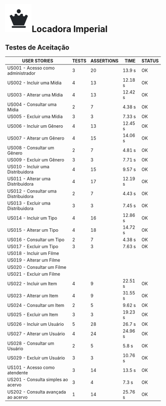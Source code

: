 # ![logo](./logo.png)Locadora Imperial

## Testes de Aceitação

| USER STORIES                        | TESTS | ASSERTIONS | TIME    | STATUS |
| ----------------------------------- | ----- | ---------- | ------- | ------ |
| US001 - Acesso como administrador   | 3     | 20         | 13.9 s  | OK     |
| US002 - Incluir uma Mídia           | 4     | 13         | 12.18 s | OK     |
| US003 - Alterar uma Mídia           | 4     | 13         | 12.42 s | OK     |
| US004 - Consultar uma Mídia         | 2     | 7          | 4.38 s  | OK     |
| US005 - Excluir uma Mídia           | 3     | 3          | 7.33 s  | OK     |
| US006 - Incluir um Gênero           | 4     | 13         | 12.45 s | OK     |
| US007 - Alterar um Gênero           | 4     | 15         | 14.06 s | OK     |
| US008 - Consultar um Gênero         | 2     | 7          | 4.81 s  | OK     |
| US009 - Excluir um Gênero           | 3     | 3          | 7.71 s  | OK     |
| US010 - Incluir uma Distribuidora   | 4     | 15         | 9.57 s  | OK     |
| US011 - Alterar uma Distribuidora   | 4     | 17         | 12.19 s | OK     |
| US012 - Consultar uma Distribuidora | 2     | 7          | 4.43 s  | OK     |
| US013 - Excluir uma Distribuidora   | 3     | 3          | 7.45 s  | OK     |
| US014 - Incluir um Tipo             | 4     | 16         | 12.86 s | OK     |
| US015 - Alterar um Tipo             | 4     | 18         | 14.72 s | OK     |
| US016 - Consultar um Tipo           | 2     | 7          | 4.38 s  | OK     |
| US017 - Excluir um Tipo             | 3     | 3          | 7.63 s  | OK     |
| US018 - Incluir um Filme            |       |            |         |        |
| US019 - Alterar um Filme            |       |            |         |        |
| US020 - Consultar um Filme          |       |            |         |        |
| US021 - Excluir um Filme            |       |            |         |        |
| US022 - Incluir um Item             | 4     | 9          | 22.51 s | OK     |
| US023 - Alterar um Item             | 4     | 9          | 31.55 s | OK     |
| US024 - Consultar um Item           | 2     | 5          | 9.62 s  | OK     |
| US025 - Excluir um Item             | 3     | 3          | 19.23 s | OK     |
| US026 - Incluir um Usuário          | 5     | 28         | 26.7 s  | OK     |
| US027 - Alterar um Usuário          | 4     | 24         | 24.96 s | OK     |
| US028 - Consultar um Usuário        | 2     | 5          | 5.8 s   | OK     |
| US029 - Excluir um Usuário          | 3     | 3          | 10.76 s | OK     |
| US101 - Acesso como atendente       | 3     | 14         | 13.5 s  | OK     |
| US201 - Consulta simples ao acervo  | 3     | 4          | 7.3 s   | OK     |
| US202 - Consulta avançada ao acervo | 1     | 14         | 25.76 s | OK     |


